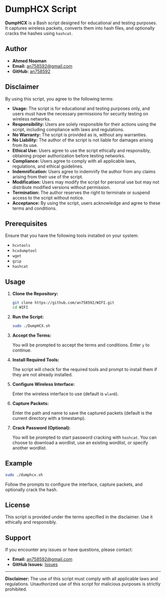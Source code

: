 # DumpHCX Script

**DumpHCX** is a Bash script designed for educational and testing purposes. It captures wireless packets, converts them into hash files, and optionally cracks the hashes using `hashcat`.

## Author

- **Ahmed Noaman**
- **Email:** an758592@gmail.com
- **GitHub:** [an758592](https://github.com/an758592/)

## Disclaimer

By using this script, you agree to the following terms:

- **Usage:** The script is for educational and testing purposes only, and users must have the necessary permissions for security testing on wireless networks.
- **Responsibility:** Users are solely responsible for their actions using the script, including compliance with laws and regulations.
- **No Warranty:** The script is provided as is, without any warranties.
- **No Liability:** The author of the script is not liable for damages arising from its use.
- **Ethical Use:** Users agree to use the script ethically and responsibly, obtaining proper authorization before testing networks.
- **Compliance:** Users agree to comply with all applicable laws, regulations, and ethical guidelines.
- **Indemnification:** Users agree to indemnify the author from any claims arising from their use of the script.
- **Modification:** Users may modify the script for personal use but may not distribute modified versions without permission.
- **Termination:** The author reserves the right to terminate or suspend access to the script without notice.
- **Acceptance:** By using the script, users acknowledge and agree to these terms and conditions.

## Prerequisites

Ensure that you have the following tools installed on your system:

- `hcxtools`
- `hcxdumptool`
- `wget`
- `gzip`
- `hashcat`

## Usage

1. **Clone the Repository:**

   ```sh
   git clone https://github.com/an758592/WIFI.git
   cd WIFI
   ```

2. **Run the Script:**

   ```sh
   sudo ./DumpHCX.sh
   ```

3. **Accept the Terms:**

   You will be prompted to accept the terms and conditions. Enter `y` to continue.

4. **Install Required Tools:**

   The script will check for the required tools and prompt to install them if they are not already installed.

5. **Configure Wireless Interface:**

   Enter the wireless interface to use (default is `wlan0`).

6. **Capture Packets:**

   Enter the path and name to save the captured packets (default is the current directory with a timestamp).

7. **Crack Password (Optional):**

   You will be prompted to start password cracking with `hashcat`. You can choose to download a wordlist, use an existing wordlist, or specify another wordlist.

## Example

```sh
sudo ./dumphcx.sh
```

Follow the prompts to configure the interface, capture packets, and optionally crack the hash.

## License

This script is provided under the terms specified in the disclaimer. Use it ethically and responsibly.

## Support

If you encounter any issues or have questions, please contact:

- **Email:** an758592@gmail.com
- **GitHub Issues:** [Issues](https://github.com/an758592/dumphcx/issues)

---

**Disclaimer:** The use of this script must comply with all applicable laws and regulations. Unauthorized use of this script for malicious purposes is strictly prohibited.
